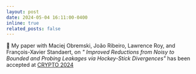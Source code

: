 ```yaml
---
layout: post
date: 2024-05-04 16:11:00-0400
inline: true
related_posts: false
---
```


:clap: My paper with Maciej Obremski, João Ribeiro, Lawrence Roy, and François-Xavier Standaert, on  *" Improved Reductions from Noisy to Bounded and Probing Leakages via Hockey-Stick Divergences"* has been accepted at [CRYPTO 2024](https://crypto.iacr.org/2024/) 
